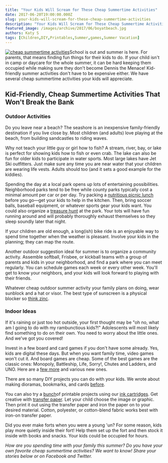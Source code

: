 ```yaml
---
title: "Your Kids Will Scream for These Cheap Summertime Activities"
date: 2017-06-20T19:00:00.000Z
slug: your-kids-will-scream-for-these-cheap-summertime-activities
description: "Your Kids Will Scream for These Cheap Summertime Activities"
featured_image: /images/archive/2017/06/boyatbeach.jpg
authors: Katy S
tags: [Children,DIY,Printables,Summer,games,Summer Vacation]
---
```


[![cheap summertime activities](/blog/images/boyatbeach.jpg "Kids love the beach.")](/blog/images/boyatbeach.jpg)School is out and summer is here. For parents, that means finding fun things for their kids to do. If your child isn't in camp or daycare for the whole summer, it can be hard keeping them occupied while making sure they don't become Dennis the Menace! Kid-friendly summer activities don't have to be expensive either. We have several cheap summertime activities your kids will appreciate. 

## Kid-Friendly, Cheap Summertime Activities That Won't Break the Bank

### Outdoor Activities

Do you leave near a beach? The seashore is an inexpensive family-friendly destination if you live close by. Most children (and adults) love playing at the beach, from building sandcastles to riding waves.

Why not teach your little guy or girl how to fish? A stream, river, bay, or lake is perfect for showing kids how to fish or even crab. The lake can also be fun for older kids to participate in water sports. Most large lakes have Jet Ski outfitters. Just make sure any time you are near water that your children are wearing life vests. Adults should too (and it sets a good example for the kiddies).

Spending the day at a local park opens up lots of entertaining possibilities. Neighborhood parks tend to be free while county parks typically cost a minimal amount per car or per day. Try packing a [nutritious picnic lunch](https://blog.compandsave.com/2017/03/spring-recipes-light-and-easy-meals.html) before you go—get your kids to help in the kitchen. Then, bring soccer balls, baseball equipment, or whatever sports gear your kids want. You could also organize a [treasure hunt](https://blog.compandsave.com/2017/02/st-paddys-day-activities-on-budget.html) at the park. Your tots will have fun running around and will probably thoroughly exhaust themselves so they sleep soundly later that night.

If your children are old enough, a long(ish) bike ride is an enjoyable way to spend time together when the weather is pleasant. Involve your kids in the planning; they can map the route.

Another outdoor suggestion ideal for summer is to organize a community activity. Assemble softball, Frisbee, or kickball teams with a group of parents and kids in your neighborhood, and find a park where you can meet regularly. You can schedule games each week or every other week. You'll get to know your neighbors, and your kids will look forward to playing with their friends.

Whatever cheap outdoor summer activity your family plans on doing, wear sunblock and a hat or visor. The best type of sunscreen is a physical blocker so [think zinc](https://www.drbaileyskincare.com/info/blog/are-zinc-oxide-sunscreens-better#.WUGBzGjyuM8). 

### Indoor Ideas

If it's raining or just too hot outside, your first thought may be "oh no, what am I going to do with my rambunctious kids?!" Adolescents will most likely find something to do on their own. You need to worry about the little ones. And we've got you covered!

Invest in a few board and card games if you don't have some already. Yes, kids are digital these days. But when you want family time, video games won't cut it. And board games are cheap. Some of the best games are the classic ones: Monopoly, Battleship, Life, Sorry!, Chutes and Ladders, and UNO. Here are a [few more](https://www.ranker.com/crowdranked-list/the-best-board-games-of-all-time) and various new ones.

There are so many DIY projects you can do with your kids. We wrote about making dioramas, bookmarks, and cards [before](https://blog.compandsave.com/2016/08/diy-projects-for-kids.html). 

You can also try a [bunch](https://blog.compandsave.com/2013/07/printable-crafts-to-do-with-your.html)of printable projects using our [ink cartridges](https://www.compandsave.com). Get creative with [transfer paper](https://www.compandsave.com/paper/transfer-paper/inkjet). Let your child choose the image or graphic. Then print it out using the transfer paper and iron the paper on to your desired material. Cotton, polyester, or cotton-blend fabric works best with iron-on transfer paper.

Did you ever make forts when you were a young 'un? For some reason, kids play more quietly inside their fort! Help them set up the fort and then stock it inside with books and snacks. Your kids could be occupied for hours.

_How are you spending time with your family this summer? Do you have your own favorite cheap summertime activities? We want to know! Share your stories below or on Facebook and Twitter._
